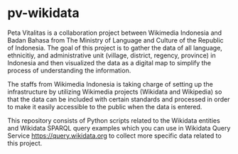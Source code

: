 # pv-wikidata
Peta Vitalitas is a collaboration project between Wikimedia Indonesia and Badan Bahasa from The Ministry of Language and Culture of the Republic of Indonesia. The goal of this project is to gather the data of all language, ethnicitiy, and administrative unit (village, district, regency, province) in Indonesia and then visualized the data as a digital map to simplify the process of understanding the information.

The staffs from Wikimedia Indonesia is taking charge of setting up the infrastructure by utilizing Wikimedia projects (Wikidata and Wikipedia) so that the data can be included with certain standards and processed in order to make it easily accessible to the public when the data is entered.

This repository consists of Python scripts related to the Wikidata entities and Wikidata SPARQL query examples which you can use in Wikidata Query Service https://query.wikidata.org to collect more specific data related to this project.
